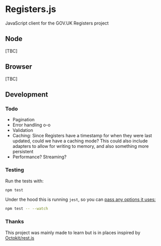 # Registers.js

JavaScript client for the GOV.UK Registers project

## Node

[TBC]

## Browser

[TBC]


## Development

### Todo

- Pagination
- Error handling o-o
- Validation
- Caching: Since Registers have a timestamp for when they were last updated, could we have a caching mode? This could also include adapters to allow for writing to memory, and also something more persistent
- Performance? Streaming?

### Testing

Run the tests with:

```bash
npm test
```

Under the hood this is running `jest`, so you can [pass any options it uses:](https://jestjs.io/docs/en/cli.html)

```bash
npm test -- --watch
```

### Thanks
This project was mainly made to learn but is in places inspired by [Octokit/rest.js](https://github.com/octokit/rest.js)
